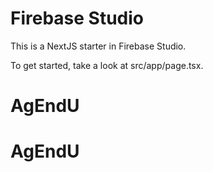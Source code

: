 # Firebase Studio

This is a NextJS starter in Firebase Studio.

To get started, take a look at src/app/page.tsx.
# AgEndU
# AgEndU
